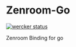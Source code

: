 # Zenroom-Go

[![wercker status](https://app.wercker.com/status/87881dcb0b0ab25390300f91b96a9bf3/s/master "wercker status")](https://app.wercker.com/project/byKey/87881dcb0b0ab25390300f91b96a9bf3)

Zenroom Binding for go
